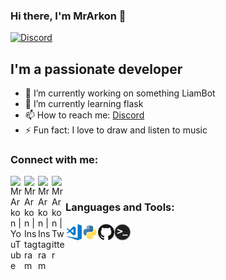 ### Hi there, I'm MrArkon 👋

[![Discord](https://img.shields.io/discord/735831202799419454?label=DISCORD&logo=discord&style=for-the-badge)](https://discord.gg/dVNfdXe)

## I'm a passionate developer

- 🔭 I’m currently working on something LiamBot
- 🌱 I’m currently learning flask
- 📫 How to reach me: [Discord](https://dsc.gg/arkon)
- ⚡ Fun fact: I love to draw and listen to music

### Connect with me:

[<img align="left" alt="MrArkon | YouTube" width="22px" src="https://cdn.jsdelivr.net/npm/simple-icons@v3/icons/youtube.svg" />][youtube]
[<img align="left" alt="MrArkon | Instagram" width="22px" src="https://cdn.jsdelivr.net/npm/simple-icons@v3/icons/discord.svg" />][discord]
[<img align="left" alt="MrArkon | Instagram" width="22px" src="https://cdn.jsdelivr.net/npm/simple-icons@v3/icons/instagram.svg" />][instagram]
[<img align="left" alt="MrArkon | Twitter" width="22px" src="https://cdn.jsdelivr.net/npm/simple-icons@v3/icons/twitter.svg" />][twitter]


<br />

### Languages and Tools:

[<img align="left" alt="Visual Studio Code" width="26px" src="https://raw.githubusercontent.com/github/explore/80688e429a7d4ef2fca1e82350fe8e3517d3494d/topics/visual-studio-code/visual-studio-code.png" />][youtube]
[<img align="left" alt="Python" width="26px" src="https://raw.githubusercontent.com/devicons/devicon/master/icons/python/python-original.svg" />][youtube]
[<img align="left" alt="GitHub" width="26px" src="https://raw.githubusercontent.com/github/explore/78df643247d429f6cc873026c0622819ad797942/topics/github/github.png" />][youtube]
[<img align="left" alt="Terminal" width="26px" src="https://raw.githubusercontent.com/github/explore/80688e429a7d4ef2fca1e82350fe8e3517d3494d/topics/terminal/terminal.png" />][youtube]

<br />

</details>

[twitter]: https://twitter.com/mrarkon
[youtube]: https://www.youtube.com/channel/UCr-qPRkrdwWrsETXT7ztQsQ
[instagram]: https://instagram.com/mrarkon
[discord]: https://dsc.gg/arkon
